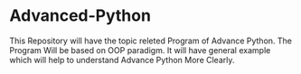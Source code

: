 # Advanced-Python
This Repository will have the topic releted Program of Advance Python. The Program Will be based on OOP paradigm. It will have general example which will help to understand Advance Python More Clearly. 
